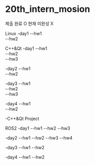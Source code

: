 # 20th_intern_mosion

제출 완료 O
현재 미완성 X

Linux
-day1
--hw1  
--hw2  

C++&Qt
-day1
--hw1  
--hw2  
--hw3  

-day2
--hw1  
--hw2  

-day3
--hw1  
--hw2  
--hw3  

-day4
--hw1  
--hw2

-C++&Qt Project

ROS2
-day1
--hw1
--hw2
--hw3

-day2
--hw1
--hw2
--hw3
--hw4

-day3
--hw1
--hw2

-day4
--hw1
--hw2

